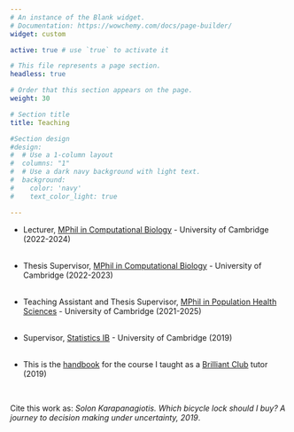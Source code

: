 ```yaml
--- 
# An instance of the Blank widget.
# Documentation: https://wowchemy.com/docs/page-builder/
widget: custom

active: true # use `true` to activate it 

# This file represents a page section.
headless: true

# Order that this section appears on the page.
weight: 30

# Section title
title: Teaching

#Section design
#design:
#  # Use a 1-column layout
#  columns: "1"
#  # Use a dark navy background with light text.
#  background:
#    color: 'navy'
#    text_color_light: true

---
```


- Lecturer, [MPhil in Computational Biology](https://www.maths.cam.ac.uk/postgrad/mphil/prospective/compbio) - University of Cambridge (2022-2024)
<br><br>

- Thesis Supervisor, [MPhil in Computational Biology](https://www.maths.cam.ac.uk/postgrad/mphil/prospective/compbio) - University of Cambridge (2022-2023)
<br><br>

- Teaching Assistant and Thesis Supervisor, [MPhil in Population Health Sciences](https://www.phs.masters.cam.ac.uk/) - University of Cambridge (2021-2025)
<br><br>

- Supervisor, 
[Statistics IB](https://www.dpmms.cam.ac.uk/study/IB/Statistics/) - University of Cambridge (2019) 
<br><br>

- This is the [handbook](/teaching/BrilliantClub_Handbook.pdf) for the course I taught as a [Brilliant Club](https://thebrilliantclub.org/) tutor (2019) 
 <br>


   Cite this work as: *Solon Karapanagiotis. Which bicycle lock should I buy? A journey to decision making under uncertainty, 2019*.

<br><br>

